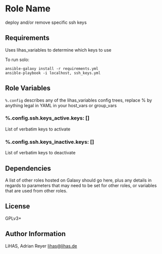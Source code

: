 # Role Name

deploy and/or remove specific ssh keys

## Requirements

Uses lihas_variables to determine which keys to use

To run solo:
```
ansible-galaxy install -r requirements.yml
ansible-playbook -i localhost, ssh_keys.yml
```

## Role Variables
`%.config` describes any of the lihas_variables config trees, replace % by anything legal in YAML in your host_vars or group_vars
### %.config.ssh.keys_active.keys: []
List of verbatim keys to activate
### %.config.ssh.keys_inactive.keys: []
List of verbatim keys to deactivate

## Dependencies

A list of other roles hosted on Galaxy should go here, plus any details in regards to parameters that may need to be set for other roles, or variables that are used from other roles.

## License

GPLv3+

## Author Information

LiHAS, Adrian Reyer <lihas@lihas.de>
